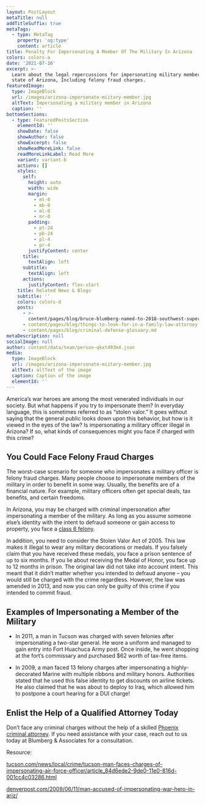 ```yaml
---
layout: PostLayout
metaTitle: null
addTitleSuffix: true
metaTags:
  - type: MetaTag
    property: 'og:type'
    content: article
title: Penalty For Impersonating A Member Of The Military In Arizona
colors: colors-a
date: '2021-07-16'
excerpt: >-
  Learn about the legal repercussions for impersonating military members in the
  state of Arizona, Including felony fraud charges.
featuredImage:
  type: ImageBlock
  url: /images/arizona-impersonate-miitary-member.jpg
  altText: Impersonating a military member in Arizona
  caption: ''
bottomSections:
  - type: FeaturedPostsSection
    elementId: ''
    showDate: false
    showAuthor: false
    showExcerpt: false
    showReadMoreLink: false
    readMoreLinkLabel: Read More
    variant: variant-b
    actions: []
    styles:
      self:
        height: auto
        width: wide
        margin:
          - mt-0
          - mb-0
          - ml-0
          - mr-0
        padding:
          - pt-24
          - pb-24
          - pl-4
          - pr-4
        justifyContent: center
      title:
        textAlign: left
      subtitle:
        textAlign: left
      actions:
        justifyContent: flex-start
    title: Related News & Blogs
    subtitle: ''
    colors: colors-d
    posts:
      - >-
        content/pages/blog/bruce-blumberg-named-to-2018-southwest-super-lawyers-list.md
      - content/pages/blog/things-to-look-for-in-a-family-law-attorney.md
      - content/pages/blog/criminal-defense-glossary.md
metaDescription: null
socialImage: null
author: content/data/team/person-qkxt493m4.json
media:
  type: ImageBlock
  url: /images/arizona-impersonate-miitary-member.jpg
  altText: altText of the image
  caption: Caption of the image
  elementId: ''
---
```

America’s war heroes are among the most venerated individuals in our society. But what happens if you try to impersonate them? In everyday language, this is sometimes referred to as “stolen valor.” It goes without saying that the general public looks down upon this behavior, but how is it viewed in the eyes of the law? Is impersonating a military officer illegal in Arizona? If so, what kinds of consequences might you face if charged with this crime?

## You Could Face Felony Fraud Charges

The worst-case scenario for someone who impersonates a military officer is felony fraud charges. Many people choose to impersonate members of the military in order to benefit in some way. Usually, the benefits are of a financial nature. For example, military officers often get special deals, tax benefits, and certain freedoms.

In Arizona, you may be charged with criminal impersonation after impersonating a member of the military. As long as you assume someone else’s identity with the intent to defraud someone or gain access to property, you face a [class 6 felony](/blog/criminal-defense-glossary/#felony).

In addition, you need to consider the Stolen Valor Act of 2005. This law makes it illegal to wear any military decorations or medals. If you falsely claim that you have received these medals, you face a prison sentence of up to six months. If you lie about receiving the Medal of Honor, you face up to 12 months in prison. The original law did not take into account intent. This meant that it didn’t matter whether you intended to defraud anyone – you would still be charged with the crime regardless. However, the law was amended in 2013, and now you can only be guilty of this crime if you intended to commit fraud.

## Examples of Impersonating a Member of the Military

*   In 2011, a man in Tucson was charged with seven felonies after impersonating a two-star general. He wore a uniform and managed to gain entry into Fort Huachuca Army post. Once inside, he went shopping at the fort’s commissary and purchased $62 worth of tax-free items.

*   In 2009, a man faced 13 felony charges after impersonating a highly-decorated Marine with multiple ribbons and military honors. Authorities stated that he used this false identity to get discounts on airline tickets. He also claimed that he was about to deploy to Iraq, which allowed him to postpone a court hearing for a DUI charge!

[](stackbit_asset_id:static:public/images/impersonating-a-military-member-arizona.jpg)

## Enlist the Help of a Qualified Attorney Today

Don’t face any criminal charges without the help of a skilled [Phoenix criminal attorney](https://azblumberglaw.com/phoenix-criminal-attorney/). If you need assistance with your case, reach out to us today at Blumberg & Associates for a consultation.

Resource:

[tucson.com/news/local/crime/tucson-man-faces-charges-of-impersonating-air-force-officer/article\_84d6ede2-9de0-11e0-816d-001cc4c03286.html](tucson.com/news/local/crime/tucson-man-faces-charges-of-impersonating-air-force-officer/article\_84d6ede2-9de0-11e0-816d-001cc4c03286.html)

[denverpost.com/2009/06/11/man-accused-of-impersonating-war-hero-in-ariz/](denverpost.com/2009/06/11/man-accused-of-impersonating-war-hero-in-ariz/)
